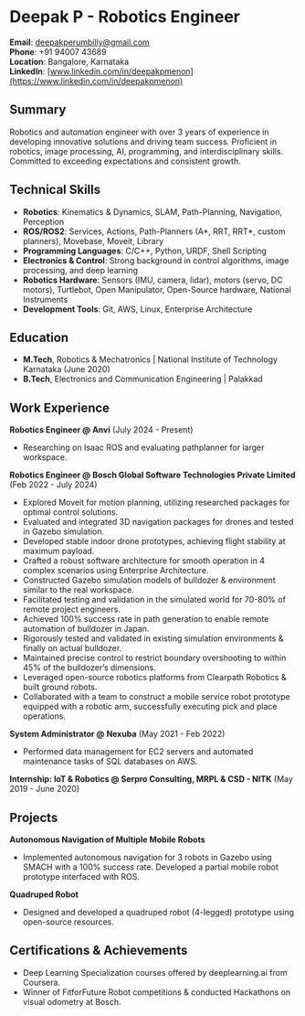 # Deepak P - Robotics Engineer

**Email**: [deepakperumbilly@gmail.com](mailto:deepakperumbilly@gmail.com)  
**Phone**: +91 94007 43689  
**Location**: Bangalore, Karnataka  
**LinkedIn**: [www.linkedin.com/in/deepakpmenon](https://www.linkedin.com/in/deepakpmenon)  

## Summary
Robotics and automation engineer with over 3 years of experience in developing innovative solutions and driving team success. Proficient in robotics, image processing, AI, programming, and interdisciplinary skills. Committed to exceeding expectations and consistent growth.

## Technical Skills
- **Robotics**: Kinematics & Dynamics, SLAM, Path-Planning, Navigation, Perception
- **ROS/ROS2**: Services, Actions, Path-Planners (A*, RRT, RRT*, custom planners), Movebase, Moveit, Library
- **Programming Languages**: C/C++, Python, URDF, Shell Scripting
- **Electronics & Control**: Strong background in control algorithms, image processing, and deep learning
- **Robotics Hardware**: Sensors (IMU, camera, lidar), motors (servo, DC motors), Turtlebot, Open Manipulator, Open-Source hardware, National Instruments
- **Development Tools**: Git, AWS, Linux, Enterprise Architecture

## Education
- **M.Tech**, Robotics & Mechatronics | National Institute of Technology Karnataka (June 2020)
- **B.Tech**, Electronics and Communication Engineering | Palakkad

## Work Experience

**Robotics Engineer @ Anvi** (July 2024 - Present)  
- Researching on Isaac ROS and evaluating pathplanner for larger workspace.

**Robotics Engineer @ Bosch Global Software Technologies Private Limited** (Feb 2022 - July 2024)  
- Explored Moveit for motion planning, utilizing researched packages for optimal control solutions.
- Evaluated and integrated 3D navigation packages for drones and tested in Gazebo simulation.
- Developed stable indoor drone prototypes, achieving flight stability at maximum payload.
- Crafted a robust software architecture for smooth operation in 4 complex scenarios using Enterprise Architecture.
- Constructed Gazebo simulation models of bulldozer & environment similar to the real workspace.
- Facilitated testing and validation in the simulated world for 70-80% of remote project engineers.
- Achieved 100% success rate in path generation to enable remote automation of bulldozer in Japan.
- Rigorously tested and validated in existing simulation environments & finally on actual bulldozer.
- Maintained precise control to restrict boundary overshooting to within 45% of the bulldozer’s dimensions.
- Leveraged open-source robotics platforms from Clearpath Robotics & built ground robots.
- Collaborated with a team to construct a mobile service robot prototype equipped with a robotic arm, successfully executing pick and place operations.

**System Administrator @ Nexuba** (May 2021 - Feb 2022)  
- Performed data management for EC2 servers and automated maintenance tasks of SQL databases on AWS.

**Internship: IoT & Robotics @ Serpro Consulting, MRPL & CSD - NITK** (May 2019 - June 2020)

## Projects

**Autonomous Navigation of Multiple Mobile Robots**  
- Implemented autonomous navigation for 3 robots in Gazebo using SMACH with a 100% success rate. Developed a partial mobile robot prototype interfaced with ROS.

**Quadruped Robot**  
- Designed and developed a quadruped robot (4-legged) prototype using open-source resources.

## Certifications & Achievements
- Deep Learning Specialization courses offered by deeplearning.ai from Coursera.
- Winner of FitforFuture Robot competitions & conducted Hackathons on visual odometry at Bosch.
